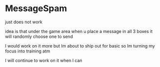 # MessageSpam
just does not work

idea is that under the game area when u place a message in all 3 boxes it will randomly choose one to send

I would work on it more but Im about to ship out for basic so Im turning my focus into training atm

I will continue to work on it when I can
